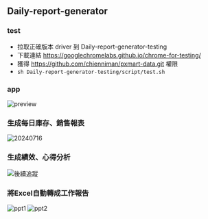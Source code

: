 ## Daily-report-generator
### test

* 拉取正確版本 driver 到 Daily-report-generator-testing 
* 下載連結 https://googlechromelabs.github.io/chrome-for-testing/
* 獲得 https://github.com/chienniman/pxmart-data.git 權限
* `sh Daily-report-generator-testing/script/test.sh`

### app
![preview](https://github.com/chienniman/Daily-report-generator/assets/97031067/db04b835-e552-4113-a99b-91586e7a47ff)

### 生成每日庫存、銷售報表
![20240716](https://github.com/user-attachments/assets/e2eddfa0-a765-48aa-8857-92368bc58bb2)

### 生成績效、心得分析
![後續追蹤](https://github.com/chienniman/Daily-report-generator/assets/97031067/6473913b-1020-4974-a100-da0fb9ce499a)

### 將Excel自動轉成工作報告
![ppt1](https://github.com/chienniman/Daily-report-generator/assets/97031067/b77ccab9-2d32-4219-8c07-462792c16eac)
![ppt2](https://github.com/chienniman/Daily-report-generator/assets/97031067/5a1f9eec-4ee7-4b6d-ab7f-9c78ac1d122c)

